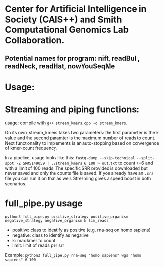# Center for Artificial Intelligence in Society (CAIS++) and Smith Computational Genomics Lab Collaboration.
## Potential names for program: nift, readBull, readNeck, readHat, nowYouSeqMe

# Usage:

# Streaming and piping functions:
usage: compile with `g++ stream_kmers.cpp -o stream_kmers`.

On its own, stream_kmers takes two parameters: the first parameter is the k value and the second paramter is the maximum number of reads to count. Next functionality to implements is an auto-stopping based on convergence of kmer-count frequency.

In a pipeline, usage looks like this: `fastq-dump --skip-technical --split-spot -Z SRR5149059 | ./stream_kmers 6 100 > out.txt` to count k=6 and with a limit of 100 reads. The specific SRR provided is downloaded but never saved and only the counts file is saved. If you already have an `.sra` file you can run it on that as well. Streaming gives a speed boost in both scenarios.

# full_pipe.py usage
`python3 full_pipe.py positive_strategy positive_organism negative_strategy negative_organism k lim_reads`
- positive: class to identify as positive (e.g. rna-seq on homo sapiens)
- negative: class to identify as negative
- k: max kmer to count
- limit: limit of reads per srr

Example:
`python3 full_pipe.py rna-seq "homo sapiens" wgs "homo sapiens" 6 100`
